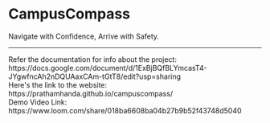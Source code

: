 # CampusCompass
Navigate with Confidence, Arrive with Safety.
<hr>
Refer the documentation for info about the project: <br>
https://docs.google.com/document/d/1ExBjBQfBLYmcasT4-JYgwfncAh2nDQUAaxCAm-tGtT8/edit?usp=sharing
<br>
Here's the link to the website:
<br>
https://prathamhanda.github.io/campuscompass/
<br>
Demo Video Link:
<br>
https://www.loom.com/share/018ba6608ba04b27b9b52f43748d5040
